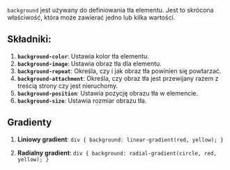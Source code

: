 `background`  jest używany do definiowania tła elementu. Jest to skrócona właściwość, która może zawierać jedno lub kilka wartości.

## Składniki:

1. **`background-color`**: Ustawia kolor tła elementu.
2. **`background-image`**: Ustawia obraz tła dla elementu.
3. **`background-repeat`**: Określa, czy i jak obraz tła powinien się powtarzać.
4. **`background-attachment`**: Określa, czy obraz tła jest przewijany razem z treścią strony czy jest nieruchomy.
5. **`background-position`**: Ustawia pozycję obrazu tła w elemencie.
6. **`background-size`**: Ustawia rozmiar obrazu tła.

##  Gradienty


1. **Liniowy gradient**:
    `div { background: linear-gradient(red, yellow); }`

2. **Radialny gradient**:
`div { background: radial-gradient(circle, red, yellow); }`